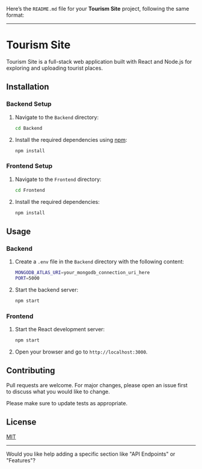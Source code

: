 Here’s the `README.md` file for your **Tourism Site** project, following the same format:

---

# **Tourism Site**

Tourism Site is a full-stack web application built with React and Node.js for exploring and uploading tourist places.

## **Installation**

### **Backend Setup**
1. Navigate to the `Backend` directory:
   ```bash
   cd Backend
   ```
2. Install the required dependencies using [npm](https://www.npmjs.com/):
   ```bash
   npm install
   ```

### **Frontend Setup**
1. Navigate to the `Frontend` directory:
   ```bash
   cd Frontend
   ```
2. Install the required dependencies:
   ```bash
   npm install
   ```

## **Usage**

### **Backend**
1. Create a `.env` file in the `Backend` directory with the following content:
   ```bash
   MONGODB_ATLAS_URI=your_mongodb_connection_uri_here
   PORT=5000
   ```
2. Start the backend server:
   ```bash
   npm start
   ```

### **Frontend**
1. Start the React development server:
   ```bash
   npm start
   ```
2. Open your browser and go to `http://localhost:3000`.

## **Contributing**

Pull requests are welcome. For major changes, please open an issue first  
to discuss what you would like to change.

Please make sure to update tests as appropriate.

## **License**

[MIT](https://choosealicense.com/licenses/mit/)

---

Would you like help adding a specific section like "API Endpoints" or "Features"?
